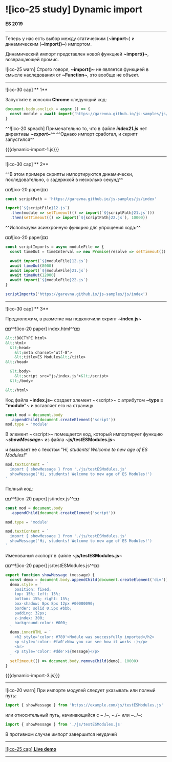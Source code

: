 # ![ico-25 study] Dynamic import

**ES 2019**

__________________________________________________

Теперь у нас есть выбор между статическим (**~import~**) и динамическим (**~import()~**) импортом.

Динамический импорт представлен новой функцией **~import()~**, возвращающей промис.

![ico-25 warn] Строго говоря, **~import()~** не является функцией в смысле наследования от **~Function~**, это вообще не объект.

_________________________________

![ico-30 cap] ** 1**

Запустите в консоли **Chrome** следующий код:

~~~js
document.body.onclick = async () => {
  const module = await import('https://garevna.github.io/js-samples/js/index21.js')
}
~~~

^^![ico-20 speach] Примечательно то, что в файле **_index21.js_** нет директивы **_~export~_**^^
^^Однако импорт сработал, и скрипт запустился^^

{{{dynamic-import-1.js}}}

____________________________________

![ico-30 cap] ** 2**

^^В этом примере скрипты импортируются динамически, последовательно, с задержкой в несколько секунд^^

◘◘![ico-20 paper]◘◘

~~~js
const scriptPath = 'https://garevna.github.io/js-samples/js/index'

import(`${scriptFile}12.js`)
  .then(module => setTimeout(() => import(`${scriptPath}21.js`)))
  .then(setTimeout(() => import(`${scriptPath}22.js`), 10000))
~~~

^^Используем асинхронную функцию для упрощения кода:^^

◘◘![ico-20 paper]◘◘

~~~js
const scriptImports = async moduleFile => {
  const timeOut = timeInterval => new Promise(resolve => setTimeout(() => resolve(), timeInterval))

  await import(`${moduleFile}12.js`)
  await timeOut(8000)
  await import(`${moduleFile}21.js`)
  await timeOut(12000)
  await import(`${moduleFile}22.js`)
}

scriptImports('https://garevna.github.io/js-samples/js/index')
~~~

_____________________________________________________

![ico-30 cap] ** 3**

Предположим, в разметке мы подключили скрипт **~index.js~**

◘◘^^![ico-20 paper] index.html^^◘◘

~~~html
&lt;!DOCTYPE html>
&lt;html>
  &lt;head>
    &lt;meta charset="utf-8">
    &lt;title>ES Modules&lt;/title>
&lt;/head>

  &lt;body>
    &lt;script src="js/index.js">&lt;/script>
  &lt;/body>

&lt;/html>
~~~

Код файла **~index.js~** создает элемент ~&lt;script>~ с атрибутом **~type = "module"~** и вставляет его на страницу

~~~js
const mod = document.body
  .appendChild(document.createElement('script'))
mod.type = 'module'
~~~

В элемент ~&lt;script>~ помещается код, который импортирует функцию **_~showMessage~_** из файла **~js/testESModules.js~**

и вызывает ее с текстом "_Hi, students! Welcome to new age of ES Modules!_"

~~~js
mod.textContent = `
  import { showMessage } from './js/testESModules.js'
  showMessage('Hi, students! Welcome to new age of ES Modules!')
`
~~~

Полный код:

◘◘^^![ico-20 paper] js/index.js^^◘◘

~~~js
const mod = document.body
  .appendChild(document.createElement('script'))

mod.type = 'module'

mod.textContent = `
  import { showMessage } from './js/testESModules.js'
  showMessage('Hi, students! Welcome to new age of ES Modules!')
`
~~~

Именованый экспорт в файле **~js/testESModules.js~**

◘◘^^![ico-20 paper] js/testESModules.js^^◘◘

~~~js
export function showMessage (message) {
  const demo = document.body.appendChild(document.createElement('div'))
  demo.style = `
    position: fixed;
    top: 15%; left: 15%;
    bottom: 15%; right: 15%;
    box-shadow: 8px 8px 12px #00000090;
    border: solid 0.5px #bbb;
    padding: 32px;
    z-index: 300;
    background-color: #000;
  `
  demo.innerHTML = `
    <h2 style='color: #789'>Module was successfully imported</h2>
    <p style='color: #fa0'>Now you can see how it works :)</p>
    <hr>
    <p style='color: #dde'>${message}</p>
  `
  setTimeout(() => document.body.removeChild(demo), 10000)
}
~~~

{{{dynamic-import-3.js}}}

__________________________________________________________

![ico-20 warn] При импорте модулей следует указывать или полный путь:

~~~js
import { showMessage } from 'https://example.com/js/testESModules.js'
~~~

или относительный путь, начинающийся с ~ /~, ~./~ или ~../~:

~~~js
import { showMessage } from './js/testESModules.js'
~~~

В противном случае импорт завершится неудачей

________________________________________________________________________


[![ico-25 cap] **Live demo**](samples/25)

______________________________________________________________________
